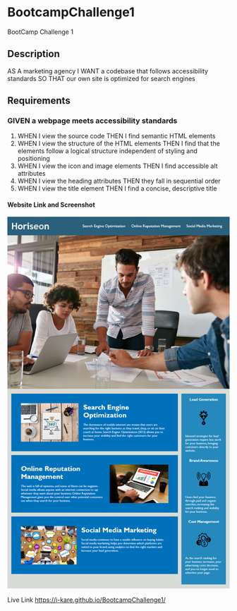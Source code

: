 # BootcampChallenge1
BootCamp Challenge 1 

## Description
AS A marketing agency
I WANT a codebase that follows accessibility standards
SO THAT our own site is optimized for search engines


## Requirements 

### GIVEN a webpage meets accessibility standards
1. WHEN I view the source code THEN I find semantic HTML elements
2. WHEN I view the structure of the HTML elements THEN I find that the elements follow a logical structure independent of styling and positioning
3. WHEN I view the icon and image elements THEN I find accessible alt attributes
4. WHEN I view the heading attributes THEN they fall in sequential order
5. WHEN I view the title element THEN I find a concise, descriptive title


#### Website Link and Screenshot
![Website Display](/assets/images/screenshot.png)

Live Link https://i-kare.github.io/BootcampChallenge1/


